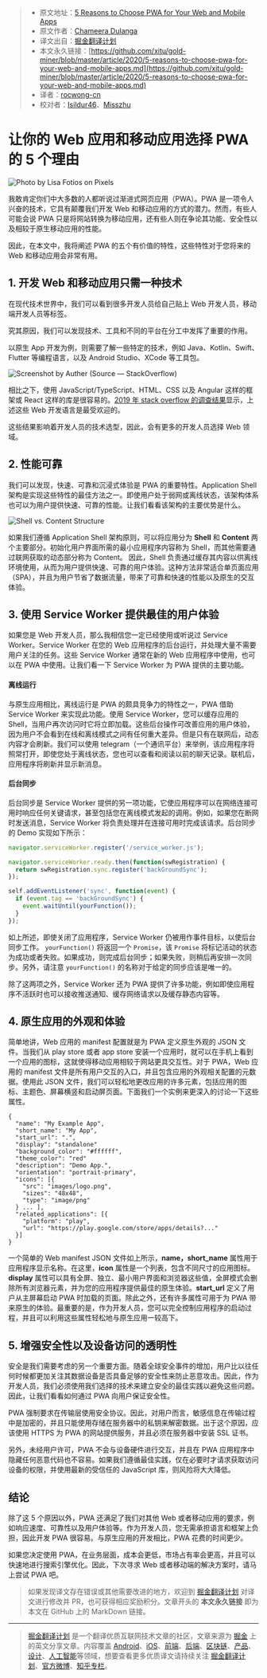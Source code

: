 > * 原文地址：[5 Reasons to Choose PWA for Your Web and Mobile Apps](https://blog.bitsrc.io/5-reasons-to-choose-pwa-for-your-web-and-mobile-apps-515c6d0e784d)
> * 原文作者：[Chameera Dulanga](https://medium.com/@chameeradulanga87)
> * 译文出自：[掘金翻译计划](https://github.com/xitu/gold-miner)
> * 本文永久链接：[https://github.com/xitu/gold-miner/blob/master/article/2020/5-reasons-to-choose-pwa-for-your-web-and-mobile-apps.md](https://github.com/xitu/gold-miner/blob/master/article/2020/5-reasons-to-choose-pwa-for-your-web-and-mobile-apps.md)
> * 译者：[rocwong-cn](https://github.com/rocwong-cn)
> * 校对者：[Isildur46](https://github.com/Isildur46)、[Misszhu](https://github.com/Misszhu)

# 让你的 Web 应用和移动应用选择 PWA 的 5 个理由

![Photo by **[Lisa Fotios](https://www.pexels.com/@fotios-photos) on [Pixels](https://www.pexels.com/)**](https://cdn-images-1.medium.com/max/12000/1*tNa6Nnn7Ffq8uDEomL_pWw.jpeg)

我敢肯定你们中大多数的人都听说过渐进式网页应用（PWA）。PWA 是一项令人兴奋的技术，它具有颠覆我们开发 Web 和移动应用的方式的潜力。然而，有些人可能会说 PWA 只是将网站转换为移动应用，还有些人则在争论其功能、安全性以及相较于原生移动应用的性能。

因此，在本文中，我将阐述 PWA 的五个有价值的特性，这些特性对于您将来的 Web 和移动应用会非常有用。

## 1. 开发 Web 和移动应用只需一种技术

在现代技术世界中，我们可以看到很多开发人员给自己贴上 Web 开发人员，移动端开发人员等标签。

究其原因，我们可以发现技术、工具和不同的平台在分工中发挥了重要的作用。

以原生 App 开发为例，则需要了解一些特定的技术，例如 Java、Kotlin、Swift、Flutter 等编程语言，以及 Android Studio、XCode 等工具包。

![Screenshot by Auther (Source — [StackOverflow](https://insights.stackoverflow.com/survey/2019#technology))](https://cdn-images-1.medium.com/max/2000/1*ugxSh7SYNtRB_CmJD_gn_A.png)

相比之下，使用 JavaScript/TypeScript、HTML、CSS 以及 Angular 这样的框架或 React 这样的库是很容易的。[2019 年 stack overflow 的调查结果](https://insights.stackoverflow.com/survey/2019#most-loved-dreaded-wanted)显示，上述这些 Web 开发语言是最受欢迎的。

这些结果影响着开发人员的技术选型，因此，会有更多的开发人员选择 Web 领域。

## 2. 性能可靠

我们可以发现，快速、可靠和沉浸式体验是 PWA 的重要特性。Application Shell 架构是实现这些特性的最佳方法之一。即使用户处于弱网或离线状态，该架构体系也可以为用户提供快速、可靠的性能。让我们看看该架构的主要优势是什么。

![Shell vs. Content Structure](https://cdn-images-1.medium.com/max/4000/0*Fi5V2irPUGri9v-D)

如果我们遵循 Application Shell 架构原则，可以将应用分为 **Shell** 和 **Content** 两个主要部分。初始化用户界面所需的最小应用程序内容称为 Shell，而其他需要通过联网获取的动态部分称为 Content。 因此，Shell 负责通过缓存其内容以供离线环境使用，从而为用户提供快速、可靠的用户体验。这种方法非常适合单页面应用（SPA），并且为用户节省了数据流量，带来了可靠和快速的性能以及原生的交互体验。

## 3. 使用 Service Worker 提供最佳的用户体验

如果您是 Web 开发人员，那么我相信您一定已经使用或听说过 Service Worker。Service Worker 在您的 Web 应用程序的后台运行，并处理大量不需要用户关注的任务。这些 Service Worker 通常在新的 Web 应用程序中使用，也可以在 PWA 中使用。让我们看一下 Service Worker 为 PWA 提供的主要功能。

#### 离线运行

与原生应用相比，离线运行是 PWA 的颇具竞争力的特性之一，PWA 借助 Service Worker 来实现此功能。使用 Service Worker，您可以缓存应用的 Shell，当用户再次访问时它将立即加载。这些后台操作可改善应用的用户体验，因为用户不会看到在线和离线模式之间有任何重大差异。但是只有在联网后，动态内容才会刷新。我们可以使用 telegram（一个通讯平台）来举例，该应用程序将照常打开，即使您处于离线状态，您也可以查看和阅读以前的聊天记录。联机后，应用程序将刷新并显示新消息。

#### 后台同步

后台同步是 Service Worker 提供的另一项功能，它使应用程序可以在网络连接可用时响应任何关键请求，甚至包括您在离线模式发起的调用。例如，如果您在断网时发送消息，Service Worker 将负责处理并在连接可用时完成该请求。后台同步的 Demo 实现如下所示：

```js
navigator.serviceWorker.register('/service_worker.js');

navigator.serviceWorker.ready.then(function(swRegistration) {
  return swRegistration.sync.register('backGroundSync');
});

self.addEventListener('sync', function(event) {
  if (event.tag == 'backGroundSync') {
    event.waitUntil(yourFunction());
  }
});
```

如上所述，即使关闭了应用程序，Service Worker 仍被用作事件目标，以使后台同步工作。 `yourFunction()` 将返回一个 `Promise`，该 `Promise` 将标记活动的状态为成功或者失败。如果成功，则完成后台同步；如果失败，则稍后再安排一次同步。另外，请注意 `yourFunction()` 的名称对于给定的同步应该是唯一的。

除了这两项之外，Service Worker 还为 PWA 提供了许多功能，例如即使应用程序不活跃时也可以接收推送通知、缓存网络请求以及缓存静态内容等。

## 4. 原生应用的外观和体验

简单地讲，Web 应用的 manifest 配置就是为 PWA 定义原生外观的 JSON 文件。当我们从 play store 或者 app store 安装一个应用时，就可以在手机上看到一个应用的图标，这就使得移动应用相较于网站更具交互性。对于 PWA，Web 应用的 manifest 文件是所有用户交互的入口，并且包含应用的外观相关配置的元数据。使用此 JSON 文件，我们可以轻松地更改应用的许多元素，包括应用的图标、主题色、屏幕横竖和启动屏页面。下面我们一个实例来更深入的讨论一下这些属性。

```
{
  "name": "My Example App",
  "short_name": "My App",
  "start_url": ".",
  "display": "standalone"  
  "background_color": "#ffffff",
  "theme_color": "red"
  "description": "Demo App.",
  "orientation": "portrait-primary",
  "icons": [{
    "src": "images/logo.png",
    "sizes": "48x48",
    "type": "image/png"
  } ... ],
  "related_applications": [{
    "platform": "play",
    "url": "https://play.google.com/store/apps/details?..."
  }]
}
```

一个简单的 Web manifest JSON 文件如上所示，**name，short_name** 属性用于应用程序显示名称。在这里，**icon** 属性是一个列表，包含不同尺寸的应用图标。**display** 属性可以具有全屏、独立、最小用户界面和浏览器这些值，全屏模式会删除所有浏览器元素，并为您的应用程序提供最佳的原生体验。**start_url** 定义了用户从主屏幕启动 PWA 时加载的页面。除此之外，还有许多属性可用于为 PWA 带来原生的体验。最重要的是，作为开发人员，您可以完全控制应用程序的启动过程，并且可以利用这些属性轻松地与原生应用一较高下。

## 5. 增强安全性以及设备访问的透明性

安全是我们需要考虑的另一个重要方面。随着全球安全事件的增加，用户比以往任何时候都更加关注其数据设备是否具备足够的安全性来防止恶意攻击。因此，作为开发人员，我们必须使用我们选择的技术来建立安全的最佳实践以避免这些问题。因此，让我们看看如何通过 PWA 向用户保证安全性。

PWA 强制要求在传输层使用安全协议。因此，对用户而言，敏感信息在传输过程中是加密的，并且只能使用存储在服务器中的私钥来解密数据。出于这个原因，应该使用 HTTPS 为 PWA 的网站提供服务，并且必须在服务器中安装 SSL 证书。

另外，未经用户许可，PWA 不会与设备硬件进行交互，并且在 PWA 应用程序中隐藏任何恶意代码也不容易。如果我们遵循最佳实践，仅在必要时才请求获取访问设备的权限，并使用最新的受信任的 JavaScript 库，则风险将大大降低。

## 结论

除了这 5 个原因以外，PWA 还满足了我们对其他 Web 或者移动应用的要求，例如响应速度、可靠性以及用户体验等。作为开发人员，您无需承担语言和框架上负担，因此开发 PWA 很容易。与原生应用的开发相比，PWA 花费的时间更少。

如果您决定使用 PWA，在业务层面，成本会更低，市场占有率会更高，并且可以快速地进行搜索引擎优化。因此，下次寻求 Web 或者移动端的解决方案时，请马上尝试 PWA 吧。

> 如果发现译文存在错误或其他需要改进的地方，欢迎到 [掘金翻译计划](https://github.com/xitu/gold-miner) 对译文进行修改并 PR，也可获得相应奖励积分。文章开头的 **本文永久链接** 即为本文在 GitHub 上的 MarkDown 链接。

---

> [掘金翻译计划](https://github.com/xitu/gold-miner) 是一个翻译优质互联网技术文章的社区，文章来源为 [掘金](https://juejin.im) 上的英文分享文章。内容覆盖 [Android](https://github.com/xitu/gold-miner#android)、[iOS](https://github.com/xitu/gold-miner#ios)、[前端](https://github.com/xitu/gold-miner#前端)、[后端](https://github.com/xitu/gold-miner#后端)、[区块链](https://github.com/xitu/gold-miner#区块链)、[产品](https://github.com/xitu/gold-miner#产品)、[设计](https://github.com/xitu/gold-miner#设计)、[人工智能](https://github.com/xitu/gold-miner#人工智能)等领域，想要查看更多优质译文请持续关注 [掘金翻译计划](https://github.com/xitu/gold-miner)、[官方微博](http://weibo.com/juejinfanyi)、[知乎专栏](https://zhuanlan.zhihu.com/juejinfanyi)。
